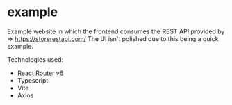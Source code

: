 # example

Example website in which the frontend consumes the REST API provided by => https://storerestapi.com/
The UI isn't polished due to this being a quick example.

Technologies used:
<ul>
<li>React Router v6</li>
<li>Typescript</li>
<li>Vite</li>
<li>Axios</li>
</ul>



